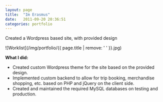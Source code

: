 ```yaml
---
layout: page
title:  "Im Erasmus"
date:   2011-09-20 20:36:51
categories: portfolio
---
```


Created a Wordpress based site, with provided design

![Worklist](/img/portfolio/{{ page.title | remove: ' ' }}.jpg)
  
**What I did:** 

- Created custom Wordpress theme for the site based on the provided design.
- Implemented custom backend to allow for trip booking, merchandise shopping,
  etc. based on PHP and jQuery on the client side.
- Created and maintained the required MySQL databases on testing and production.


